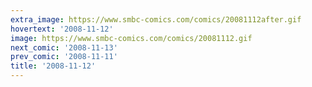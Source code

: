 ```yaml
---
extra_image: https://www.smbc-comics.com/comics/20081112after.gif
hovertext: '2008-11-12'
image: https://www.smbc-comics.com/comics/20081112.gif
next_comic: '2008-11-13'
prev_comic: '2008-11-11'
title: '2008-11-12'
---
```



